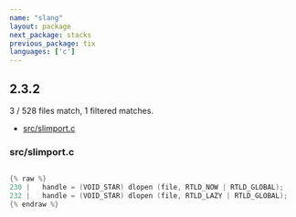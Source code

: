 ```yaml
---
name: "slang"
layout: package
next_package: stacks
previous_package: tix
languages: ['c']
---
```

## 2.3.2
3 / 528 files match, 1 filtered matches.

 - [src/slimport.c](#srcslimportc)

### src/slimport.c

```c

{% raw %}
230 | 	handle = (VOID_STAR) dlopen (file, RTLD_NOW | RTLD_GLOBAL);
232 | 	handle = (VOID_STAR) dlopen (file, RTLD_LAZY | RTLD_GLOBAL);
{% endraw %}

```